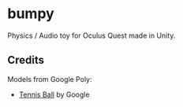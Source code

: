 # bumpy
Physics / Audio toy for Oculus Quest made in Unity.

## Credits
Models from Google Poly:
* [Tennis Ball](https://poly.google.com/view/4GfrdEiEmkb) by Google
